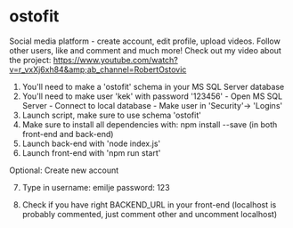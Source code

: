 # ostofit
Social media platform - create account, edit profile, upload videos. Follow other users, like and comment and much more! Check out my video about the project: https://www.youtube.com/watch?v=r_vxXj6xh84&amp;ab_channel=RobertOstovic


1. You'll need to make a 'ostofit' schema in your MS SQL Server database
2. You'll need to make user 'kek' with password '123456'
		- Open MS SQL Server
		- Connect to local database
		- Make user in 'Security'-> 'Logins'
3. Launch script, make sure to use schema 'ostofit'
4. Make sure to install all dependencies with:
	npm install --save
   (in both front-end and back-end)
5. Launch back-end with 'node index.js'
6. Launch front-end with 'npm run start'

Optional: Create new account

7. Type in username: emilje
	   password: 123

8. Check if you have right BACKEND_URL in your front-end (localhost is probably commented, just comment other and uncomment localhost)

